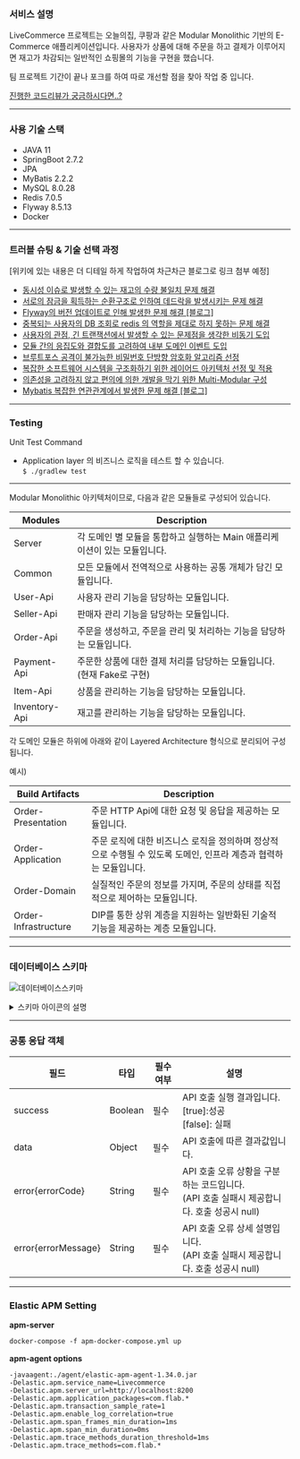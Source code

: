 ### 서비스 설명


LiveCommerce 프로젝트는 오늘의집, 쿠팡과 같은 Modular Monolithic 기반의 E-Commerce 애플리케이션입니다.
사용자가 상품에 대해 주문을 하고 결제가 이루어지면 재고가 차감되는 일반적인 쇼핑몰의 기능을 구현을 했습니다.

팀 프로젝트 기간이 끝나 포크를 하여 따로 개선할 점을 찾아 작업 중 입니다.

[진행한 코드리뷰가 궁금하시다면..?](https://github.com/f-lab-edu/LiveCommerce/pulls?q=is%3Apr+is%3Aclosed)   

---
### 사용 기술 스택


- JAVA 11
- SpringBoot 2.7.2
- JPA
- MyBatis 2.2.2
- MySQL 8.0.28
- Redis 7.0.5
- Flyway 8.5.13
- Docker

---
### 트러블 슈팅 & 기술 선택 과정

[위키에 있는 내용은 더 디테일 하게 작업하여 차근차근 블로그로 링크 첨부 예정]

- [동시성 이슈로 발생할 수 있는 재고의 수량 불일치 문제 해결](https://github.com/dding94/LiveCommerce/wiki/%ED%8A%B8%EB%9F%AC%EB%B8%94-%EC%8A%88%ED%8C%85-&-%EA%B8%B0%EC%88%A0-%EC%84%A0%ED%83%9D-%EA%B3%BC%EC%A0%95#%EB%8F%99%EC%8B%9C%EC%84%B1-%EC%9D%B4%EC%8A%88%EB%A1%9C-%EB%B0%9C%EC%83%9D%ED%95%A0-%EC%88%98-%EC%9E%88%EB%8A%94-%EC%9E%AC%EA%B3%A0%EC%9D%98-%EC%88%98%EB%9F%89-%EB%B6%88%EC%9D%BC%EC%B9%98-%EB%AC%B8%EC%A0%9C-%ED%95%B4%EA%B2%B0)
- [서로의 잠금을 획득하는 순환구조로 인하여 데드락을 발생시키는 문제 해결](https://github.com/dding94/LiveCommerce/wiki/%ED%8A%B8%EB%9F%AC%EB%B8%94-%EC%8A%88%ED%8C%85-&-%EA%B8%B0%EC%88%A0-%EC%84%A0%ED%83%9D-%EA%B3%BC%EC%A0%95#%EC%84%9C%EB%A1%9C%EC%9D%98-%EC%9E%A0%EA%B8%88%EC%9D%84-%ED%9A%8D%EB%93%9D%ED%95%98%EB%8A%94-%EC%88%9C%ED%99%98%EA%B5%AC%EC%A1%B0%EB%A1%9C-%EC%9D%B8%ED%95%98%EC%97%AC-%EB%8D%B0%EB%93%9C%EB%9D%BD%EC%9D%84-%EB%B0%9C%EC%83%9D%EC%8B%9C%ED%82%A4%EB%8A%94-%EB%AC%B8%EC%A0%9C-%ED%95%B4%EA%B2%B0)
- [Flyway의 버전 업데이트로 인해 발생한 문제 해결 [블로그]](https://dding9code.tistory.com/121)
- [중복되는 사용자의 DB 조회로 redis 의 역할을 제대로 하지 못하는 문제 해결](https://github.com/dding94/LiveCommerce/wiki/%ED%8A%B8%EB%9F%AC%EB%B8%94-%EC%8A%88%ED%8C%85-&-%EA%B8%B0%EC%88%A0-%EC%84%A0%ED%83%9D-%EA%B3%BC%EC%A0%95#%EC%A4%91%EB%B3%B5%EB%90%98%EB%8A%94-%EC%82%AC%EC%9A%A9%EC%9E%90%EC%9D%98-db-%EC%A1%B0%ED%9A%8C%EB%A1%9C-redis-%EC%9D%98-%EC%97%AD%ED%95%A0%EC%9D%84-%EC%A0%9C%EB%8C%80%EB%A1%9C-%ED%95%98%EC%A7%80-%EB%AA%BB%ED%95%98%EB%8A%94-%EB%AC%B8%EC%A0%9C-%ED%95%B4%EA%B2%B0)
- [사용자의 관점, 긴 트랜잭션에서 발생할 수 있는 문제점을 생각한 비동기 도입](https://github.com/dding94/LiveCommerce/wiki/%ED%8A%B8%EB%9F%AC%EB%B8%94-%EC%8A%88%ED%8C%85-&-%EA%B8%B0%EC%88%A0-%EC%84%A0%ED%83%9D-%EA%B3%BC%EC%A0%95#%EC%82%AC%EC%9A%A9%EC%9E%90%EC%9D%98-%EA%B4%80%EC%A0%90-%EA%B8%B4-%ED%8A%B8%EB%9E%9C%EC%9E%AD%EC%85%98%EC%97%90%EC%84%9C-%EB%B0%9C%EC%83%9D%ED%95%A0-%EC%88%98-%EC%9E%88%EB%8A%94-%EB%AC%B8%EC%A0%9C%EC%A0%90%EC%9D%84-%EC%83%9D%EA%B0%81%ED%95%9C-%EB%B9%84%EB%8F%99%EA%B8%B0-%EB%8F%84%EC%9E%85)
- [모듈 간의 응집도와 결합도를 고려하여 내부 도메인 이벤트 도입](https://github.com/dding94/LiveCommerce/wiki/%ED%8A%B8%EB%9F%AC%EB%B8%94-%EC%8A%88%ED%8C%85-&-%EA%B8%B0%EC%88%A0-%EC%84%A0%ED%83%9D-%EA%B3%BC%EC%A0%95#%EB%AA%A8%EB%93%88-%EA%B0%84%EC%9D%98-%EC%9D%91%EC%A7%91%EB%8F%84%EC%99%80-%EA%B2%B0%ED%95%A9%EB%8F%84%EB%A5%BC-%EA%B3%A0%EB%A0%A4%ED%95%98%EC%97%AC-%EB%82%B4%EB%B6%80-%EB%8F%84%EB%A9%94%EC%9D%B8-%EC%9D%B4%EB%B2%A4%ED%8A%B8-%EB%8F%84%EC%9E%85)
- [브루트포스 공격이 불가능한 비밀번호 단방향 암호화 알고리즘 선정](https://github.com/dding94/LiveCommerce/wiki/%ED%8A%B8%EB%9F%AC%EB%B8%94-%EC%8A%88%ED%8C%85-&-%EA%B8%B0%EC%88%A0-%EC%84%A0%ED%83%9D-%EA%B3%BC%EC%A0%95#%EB%B8%8C%EB%A3%A8%ED%8A%B8%ED%8F%AC%EC%8A%A4-%EA%B3%B5%EA%B2%A9%EC%9D%B4-%EB%B6%88%EA%B0%80%EB%8A%A5%ED%95%9C-%EB%B9%84%EB%B0%80%EB%B2%88%ED%98%B8-%EB%8B%A8%EB%B0%A9%ED%96%A5-%EC%95%94%ED%98%B8%ED%99%94-%EC%95%8C%EA%B3%A0%EB%A6%AC%EC%A6%98-%EC%84%A0%EC%A0%95)
- [복잡한 소프트웨어 시스템을 구조화하기 위한 레이어드 아키텍처 선정 및 적용](https://github.com/dding94/LiveCommerce/wiki/%ED%8A%B8%EB%9F%AC%EB%B8%94-%EC%8A%88%ED%8C%85-&-%EA%B8%B0%EC%88%A0-%EC%84%A0%ED%83%9D-%EA%B3%BC%EC%A0%95#%EB%B3%B5%EC%9E%A1%ED%95%9C-%EC%86%8C%ED%94%84%ED%8A%B8%EC%9B%A8%EC%96%B4-%EC%8B%9C%EC%8A%A4%ED%85%9C%EC%9D%84-%EA%B5%AC%EC%A1%B0%ED%99%94%ED%95%98%EA%B8%B0-%EC%9C%84%ED%95%9C-%EB%A0%88%EC%9D%B4%EC%96%B4%EB%93%9C-%EC%95%84%ED%82%A4%ED%85%8D%EC%B2%98-%EC%84%A0%EC%A0%95-%EB%B0%8F-%EC%A0%81%EC%9A%A9)
- [의존성을 고려하지 않고 편의에 의한 개발을 막기 위한 Multi-Modular 구성](https://github.com/dding94/LiveCommerce/wiki/%ED%8A%B8%EB%9F%AC%EB%B8%94-%EC%8A%88%ED%8C%85-&-%EA%B8%B0%EC%88%A0-%EC%84%A0%ED%83%9D-%EA%B3%BC%EC%A0%95#%EC%9D%98%EC%A1%B4%EC%84%B1%EC%9D%84-%EA%B3%A0%EB%A0%A4%ED%95%98%EC%A7%80-%EC%95%8A%EA%B3%A0-%ED%8E%B8%EC%9D%98%EC%97%90-%EC%9D%98%ED%95%9C-%EA%B0%9C%EB%B0%9C%EC%9D%84-%EB%A7%89%EA%B8%B0-%EC%9C%84%ED%95%9C-multi-modular-%EA%B5%AC%EC%84%B1)
- [Mybatis 복잡한 연관관계에서 발생한 문제 해결 [블로그]](https://dding9code.tistory.com/122) 


---
### Testing

Unit Test Command
- Application layer 의 비즈니스 로직을 테스트 할 수 있습니다.     
  `$ ./gradlew test`

---
Modular Monolithic 아키텍처이므로, 다음과 같은 모듈들로 구성되어 있습니다.

| Modules       | Description                                  |
|---------------|----------------------------------------------|
| Server        | 각 도메인 별 모듈을 통합하고 실행하는 Main 애플리케이션이 있는 모듈입니다. |
| Common        | 모든 모듈에서 전역적으로 사용하는 공통 개체가 담긴 모듈입니다.          |
| User-Api      | 사용자 관리 기능을 담당하는 모듈입니다.                       |
| Seller-Api    | 판매자 관리 기능을 담당하는 모듈입니다.                       |
| Order-Api     | 주문을 생성하고, 주문을 관리 및 처리하는 기능을 담당하는 모듈입니다.      |
| Payment-Api   | 주문한 상품에 대한 결제 처리를 담당하는 모듈입니다. (현재 Fake로 구현)  |
| Item-Api      | 상품을 관리하는 기능을 담당하는 모듈입니다.                     |
| Inventory-Api | 재고를 관리하는 기능을 담당하는 모듈입니다.                     |

각 도메인 모듈은 하위에 아래와 같이 Layered Architecture 형식으로 분리되어 구성됩니다.

예시)

|Build Artifacts| Description                                                      |
|------|------------------------------------------------------------------|
|Order-Presentation| 주문 HTTP Api에 대한 요청 및 응답을 제공하는 모듈입니다.                             |
|Order-Application| 주문 로직에 대한 비즈니스 로직을 정의하며 정상적으로 수행될 수 있도록 도메인, 인프라 계층과 협력하는 모듈입니다. |
|Order-Domain| 실질적인 주문의 정보를 가지며, 주문의 상태를 직접적으로 제어하는 모듈입니다.                      |
|Order-Infrastructure| DIP를 통한 상위 계층을 지원하는 일반화된 기술적 기능을 제공하는 계층 모듈입니다.                  |

--- 
### 데이터베이스 스키마
![데이터베이스스키마](https://user-images.githubusercontent.com/21376853/222174173-7e1aa320-649b-4829-90ff-8ecab7e573a5.png)
<details><summary> 스키마 아이콘의 설명   </summary>

![스크린샷 2023-02-25 오전 12 01 18](https://user-images.githubusercontent.com/21376853/221215776-6939a78e-5b08-4660-a653-3ad438d55a20.png)
</details>


---

### 공통 응답 객체

| 필드                   | 타입      | 필수여부 | 설명                                                            | 
|----------------------|---------|------|---------------------------------------------------------------|
| success              | Boolean | 필수   | API 호출 실행 결과입니다.<br/>[true]:성공 <br/>[false]: 실패               | 
| data                 | Object  | 필수   | API 호출에 따른 결과값입니다.                                            | 
| error{errorCode}     | String  | 필수   | API 호출 오류 상황을 구분하는 코드입니다.<br/>(API 호출 실패시 제공합니다. 호출 성공시 null) | 
| error{errorMessage}  | String  | 필수   | API 호출 오류 상세 설명입니다.<br/>(API 호출 실패시 제공합니다. 호출 성공시 null)        |

---
### Elastic APM Setting

**apm-server**

```dockerfile
docker-compose -f apm-docker-compose.yml up
```

**apm-agent options**
```
-javaagent:./agent/elastic-apm-agent-1.34.0.jar
-Delastic.apm.service_name=Livecommerce
-Delastic.apm.server_url=http://localhost:8200
-Delastic.apm.application_packages=com.flab.*
-Delastic.apm.transaction_sample_rate=1
-Delastic.apm.enable_log_correlation=true
-Delastic.apm.span_frames_min_duration=1ms
-Delastic.apm.span_min_duration=0ms
-Delastic.apm.trace_methods_duration_threshold=1ms
-Delastic.apm.trace_methods=com.flab.*
```
